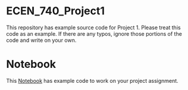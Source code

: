 # ECEN_740_Project1
This repository has example source code for Project 1. Please treat this code as an example. If there are any typos, ignore those portions of the code and write on your own.

# Notebook
This [Notebook](neural_networks.ipynb) has example code to work on your project assignment.



